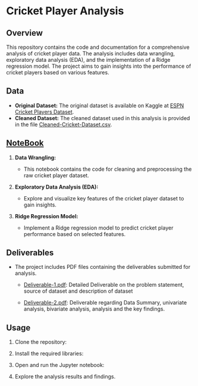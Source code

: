 # Cricket Player Analysis

## Overview
This repository contains the code and documentation for a comprehensive analysis of cricket player data. The analysis includes data wrangling, exploratory data analysis (EDA), and the implementation of a Ridge regression model. The project aims to gain insights into the performance of cricket players based on various features.

## Data
- **Original Dataset:** The original dataset is available on Kaggle at [ESPN Cricket Players Dataset](https://www.kaggle.com/datasets/rishidamarla/espn-cricket-players).
- **Cleaned Dataset:** The cleaned dataset used in this analysis is provided in the file [Cleaned-Cricket-Dataset.csv](./Cleaned-Cricket-Dataset.csv).

## [NoteBook](./Cricket_Analysis.ipynb)
1. **Data Wrangling:**
    - This notebook contains the code for cleaning and preprocessing the raw cricket player dataset.

2. **Exploratory Data Analysis (EDA):**
    - Explore and visualize key features of the cricket player dataset to gain insights.

3. **Ridge Regression Model:**
    - Implement a Ridge regression model to predict cricket player performance based on selected features.

## Deliverables
- The project includes PDF files containing the deliverables submitted for analysis.

    - [Deliverable-1.pdf](./Deliverable-1.pdf): Detailed Deliverable on the problem statement, source of dataset and description of dataset
    
    - [Deliverable-2.pdf](./Deliverable-2.pdf): Deliverable regarding Data Summary, univariate analysis, bivariate analysis, analysis and the key findings.

## Usage
1. Clone the repository:

2. Install the required libraries:

3. Open and run the Jupyter notebook:

4. Explore the analysis results and findings.
